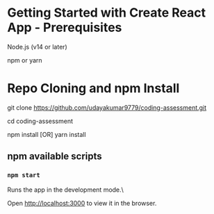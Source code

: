 # Getting Started with Create React App - Prerequisites

Node.js (v14 or later)

npm or yarn

# Repo Cloning  and npm Install

git clone https://github.com/udayakumar9779/coding-assessment.git

cd coding-assessment

npm install [OR] yarn install

## npm available scripts

### `npm start`

Runs the app in the development mode.\

Open [http://localhost:3000](http://localhost:3000) to view it in the browser.

